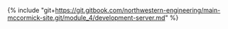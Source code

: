 {% include "git+https://git.gitbook.com/northwestern-engineering/main-mccormick-site.git/module_4/development-server.md" %}



